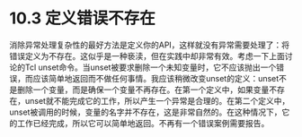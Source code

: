 # 10.3 定义错误不存在

消除异常处理复杂性的最好方法是定义你的API，这样就没有异常需要处理了：将错误定义为不存在。这似乎是一种亵渎，但在实践中却非常有效。考虑一下上面讨论的Tcl unset命令。当unset被要求删除一个未知变量时，它不应该抛出一个错误，而应该简单地返回而不做任何事情。我应该稍微改变unset的定义：unset不是删除一个变量，而是确保一个变量不再存在。在第一个定义中，如果变量不存在，unset就不能完成它的工作，所以产生一个异常是合理的。在第二个定义中，unset被调用的时候，变量的名字并不存在，这是非常自然的。在这种情况下，它的工作已经完成，所以它可以简单地返回。不再有一个错误案例需要报告。
